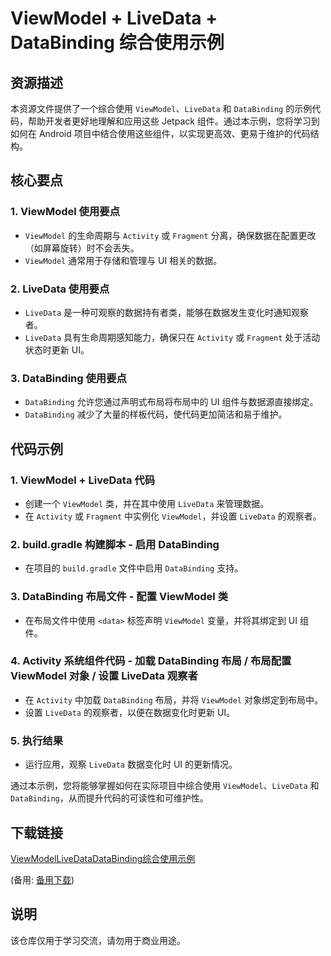 # ViewModel + LiveData + DataBinding 综合使用示例

## 资源描述

本资源文件提供了一个综合使用 `ViewModel`、`LiveData` 和 `DataBinding` 的示例代码，帮助开发者更好地理解和应用这些 Jetpack 组件。通过本示例，您将学习到如何在 Android 项目中结合使用这些组件，以实现更高效、更易于维护的代码结构。

## 核心要点

### 1. ViewModel 使用要点
- `ViewModel` 的生命周期与 `Activity` 或 `Fragment` 分离，确保数据在配置更改（如屏幕旋转）时不会丢失。
- `ViewModel` 通常用于存储和管理与 UI 相关的数据。

### 2. LiveData 使用要点
- `LiveData` 是一种可观察的数据持有者类，能够在数据发生变化时通知观察者。
- `LiveData` 具有生命周期感知能力，确保只在 `Activity` 或 `Fragment` 处于活动状态时更新 UI。

### 3. DataBinding 使用要点
- `DataBinding` 允许您通过声明式布局将布局中的 UI 组件与数据源直接绑定。
- `DataBinding` 减少了大量的样板代码，使代码更加简洁和易于维护。

## 代码示例

### 1. ViewModel + LiveData 代码
- 创建一个 `ViewModel` 类，并在其中使用 `LiveData` 来管理数据。
- 在 `Activity` 或 `Fragment` 中实例化 `ViewModel`，并设置 `LiveData` 的观察者。

### 2. build.gradle 构建脚本 - 启用 DataBinding
- 在项目的 `build.gradle` 文件中启用 `DataBinding` 支持。

### 3. DataBinding 布局文件 - 配置 ViewModel 类
- 在布局文件中使用 `<data>` 标签声明 `ViewModel` 变量，并将其绑定到 UI 组件。

### 4. Activity 系统组件代码 - 加载 DataBinding 布局 / 布局配置 ViewModel 对象 / 设置 LiveData 观察者
- 在 `Activity` 中加载 `DataBinding` 布局，并将 `ViewModel` 对象绑定到布局中。
- 设置 `LiveData` 的观察者，以便在数据变化时更新 UI。

### 5. 执行结果
- 运行应用，观察 `LiveData` 数据变化时 UI 的更新情况。

通过本示例，您将能够掌握如何在实际项目中综合使用 `ViewModel`、`LiveData` 和 `DataBinding`，从而提升代码的可读性和可维护性。

## 下载链接
[ViewModelLiveDataDataBinding综合使用示例](https://pan.quark.cn/s/a1f4e0902425) 

(备用: [备用下载](https://pan.baidu.com/s/1tjSyyU9OJ2hH_E8U4oka-A?pwd=1234))

## 说明

该仓库仅用于学习交流，请勿用于商业用途。
